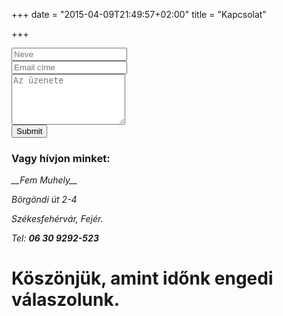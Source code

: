 +++
date = "2015-04-09T21:49:57+02:00"
title = "Kapcsolat"

+++
<div class="segment form-group" id="form">
	<form accept-charset="UTF-8" action="https://formkeep.com/f/e34443328722" method="POST">
	  <input type="hidden" name="utf8" value="✓">
	<div class="input-group form-group">
	  <span class="input-group-addon" id="sizing-addon2"><i class="fa fa-user"></i></span>
	  <input type="text" name="Name" class="form-control" placeholder="Neve" aria-describedby="sizing-addon2">
	</div>
	<div class="input-group form-group">
	  <span class="input-group-addon" id="sizing-addon2"><i class="fa fa-at"></i></span>
	  <input type="text" name="Email" class="form-control" placeholder="Email címe" aria-describedby="sizing-addon2">
	</div>
	<div class="form-group">
  	<textarea class="form-control" name="Message" rows="5" id="comment" placeholder="Az üzenete"></textarea>
	</div>
	  <button class="btn btn-default" type="submit">Submit</button>
	</form>
</div>

### Vagy hívjon minket:

<address>
  __Fem Muhely__
  
  Börgöndi út 2-4
  
  Székesfehérvár, Fejér.
  
  Tel: __06 30 9292-523__
</address>
<div class="segment text-center" id="success">
	<h1>Köszönjük, amint időnk engedi válaszolunk.</h1>
</div>
